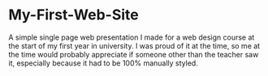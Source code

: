 # My-First-Web-Site
A simple single page web presentation I made for a web design course at the start of my first year in university. I was proud of it at the time, so me at the time would probably appreciate if someone other than the teacher saw it, especially because it had to be 100% manually styled.
